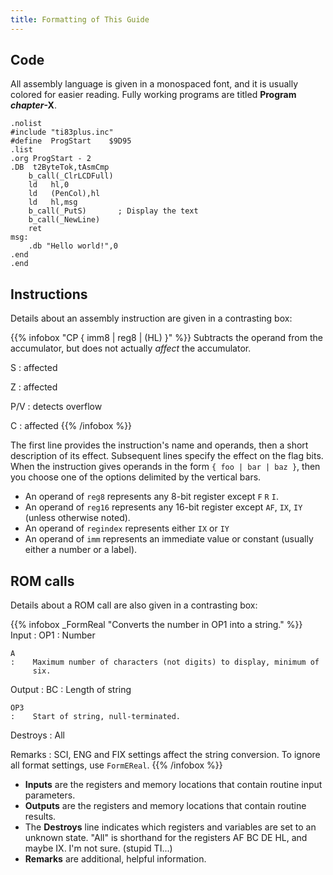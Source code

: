 ```yaml
---
title: Formatting of This Guide
---
```


## Code

All assembly language is given in a monospaced font, and it is usually
colored for easier reading.
Fully working programs are titled **Program *chapter*-X**.

    .nolist
    #include "ti83plus.inc"
    #define  ProgStart    $9D95
    .list
    .org ProgStart - 2
    .DB  t2ByteTok,tAsmCmp
        b_call(_ClrLCDFull)
        ld   hl,0
        ld   (PenCol),hl
        ld   hl,msg
        b_call(_PutS)       ; Display the text
        b_call(_NewLine)
        ret
    msg:
        .db "Hello world!",0
    .end
    .end

## Instructions

Details about an assembly instruction are given in a contrasting box:

{{% infobox "CP { imm8 | reg8 | (HL) }" %}}
Subtracts the operand from the accumulator, but does not actually
*affect* the accumulator.

S
:    affected

Z
:    affected

P/V
:    detects overflow

C
:    affected
{{% /infobox %}}

The first line provides the instruction's name and operands, then a short
description of its effect. Subsequent lines specify the effect on the flag
bits.  When the instruction gives operands in the form `{ foo | bar | baz }`,
then you choose one of the options delimited by the vertical bars.

 * An operand of `reg8` represents any 8-bit register except `F` `R` `I`.
 * An operand of `reg16` represents any 16-bit register except `AF`, `IX`, `IY`
   (unless otherwise noted).
 * An operand of `regindex` represents either `IX` or `IY`
 * An operand of `imm` represents an immediate value or constant (usually
   either a number or a label).

## ROM calls

Details about a ROM call are also given in a contrasting box:

{{% infobox _FormReal "Converts the number in OP1 into a string." %}}
Input
:   OP1
    :    Number

    A
    :    Maximum number of characters (not digits) to display, minimum of
         six.

Output
:   BC
    :    Length of string

    OP3
    :    Start of string, null-terminated.

Destroys
:   All

Remarks
:   SCI, ENG and FIX settings affect the string conversion. To ignore all
    format settings, use `FormEReal`.
{{% /infobox %}}
    
 * **Inputs** are the registers and memory locations that contain routine
   input parameters.
 * **Outputs** are the registers and memory locations that contain routine
   results.
 * The **Destroys** line indicates which registers and variables are set
   to an unknown state. "All" is shorthand for the registers AF BC DE HL,
   and maybe IX. I'm not sure. (stupid TI...)
 * **Remarks** are additional, helpful information.

